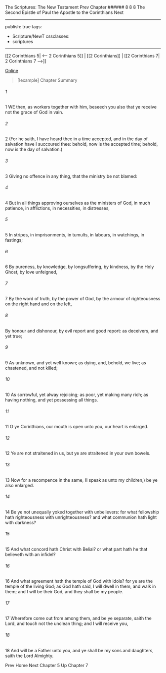 The Scriptures: The New Testament
Prev
Chapter ###### 8
8 8 The Second Epistle of Paul the Apostle to the Corinthians
Next

---
publish: true
tags:
  - Scripture/NewT
cssclasses:
  - scriptures
---
[[2 Corinthians 5| <-- 2 Corinthians 5]] | [[2 Corinthians]] | [[2 Corinthians 7| 2 Corinthians 7 -->]]

[Online](https://churchofjesuschrist.org/study/scriptures/nt/2-cor/6?lang=eng)

>[!example] Chapter Summary
>
###### 1
1 WE then, as workers together with him, beseech you also that ye receive not the grace of God in vain.
###### 2
2 (For he saith, I have heard thee in a time accepted, and in the day of salvation have I succoured thee: behold, now is the accepted time; behold, now is the day of salvation.)
###### 3
3 Giving no offence in any thing, that the ministry be not blamed:
###### 4
4 But in all things approving ourselves as the ministers of God, in much patience, in afflictions, in necessities, in distresses,
###### 5
5 In stripes, in imprisonments, in tumults, in labours, in watchings, in fastings;
###### 6
6 By pureness, by knowledge, by longsuffering, by kindness, by the Holy Ghost, by love unfeigned,
###### 7
7 By the word of truth, by the power of God, by the armour of righteousness on the right hand and on the left,
###### 8
By honour and dishonour, by evil report and good report: as deceivers, and yet true;
###### 9
9 As unknown, and yet well known; as dying, and, behold, we live; as chastened, and not killed;
###### 10
10 As sorrowful, yet alway rejoicing; as poor, yet making many rich; as having nothing, and yet possessing all things.
###### 11
11 O ye Corinthians, our mouth is open unto you, our heart is enlarged.
###### 12
12 Ye are not straitened in us, but ye are straitened in your own bowels.
###### 13
13 Now for a recompence in the same, (I speak as unto my children,) be ye also enlarged.
###### 14
14 Be ye not unequally yoked together with unbelievers: for what fellowship hath righteousness with unrighteousness? and what communion hath light with darkness?
###### 15
15 And what concord hath Christ with Belial? or what part hath he that believeth with an infidel?
###### 16
16 And what agreement hath the temple of God with idols? for ye are the temple of the living God; as God hath said, I will dwell in them, and walk in them; and I will be their God, and they shall be my people.
###### 17
17 Wherefore come out from among them, and be ye separate, saith the Lord, and touch not the unclean thing; and I will receive you,
###### 18
18 And will be a Father unto you, and ye shall be my sons and daughters, saith the Lord Almighty.

Prev
Home
Next
Chapter 5
Up
Chapter 7



